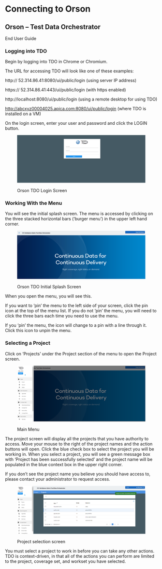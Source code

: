 # Connecting to Orson

## Orson – Test Data Orchestrator

End User Guide

### Logging into TDO

Begin by logging into TDO in Chrome or Chromium.

&#x20;

The URL for accessing TDO will look like one of these examples:

&#x20;

http:// 52.314.86.41:8080/ui/public/login (using server IP address)&#x20;

https:// 52.314.86.41:443/ui/public/login  (with https enabled)

http://localhost:8080/ui/public/login   (using a remote desktop for using TDO)

http://abcxyz00004025.apica.com:8080/ui/public/login (where TDO is installed on a VM)

&#x20;

On the login screen, enter your user and password and click the LOGIN button.

&#x20;

<figure><img src="../../../../.gitbook/assets/image (14) (2).png" alt=""><figcaption><p>Orson TDO Login Screen</p></figcaption></figure>

### &#x20;Working With the Menu

&#x20;

You will see the initial splash screen.  The menu is accessed by clicking on the three stacked horizontal bars (‘burger menu’) in the upper left hand corner.

<figure><img src="../../../../.gitbook/assets/image (15) (2).png" alt=""><figcaption><p>Orson TDO Initial Splash Screen</p></figcaption></figure>

&#x20;

When you open the menu, you will see this.&#x20;

&#x20;

If you want to ‘pin’ the menu to the left side of your screen, click the pin icon at the top of the menu list.  If you do not ‘pin’ the menu, you will need to click the three bars each time you need to use the menu.

&#x20;

If you ‘pin’ the menu, the icon will change to a pin with a line through it.  Click this icon to unpin the menu.

### Selecting a Project

&#x20;

Click on ‘Projects’ under the Project section of the menu to open the Project screen.

&#x20;

<figure><img src="../../../../.gitbook/assets/image (16) (2).png" alt=""><figcaption><p>Main Menu</p></figcaption></figure>

&#x20;

The project screen will display all  the projects that you have authority to access.  Move your mouse to the right of the project names and the action buttons will open.  Click the blue check box to select the project you will be working in.  When you select a project, you will see a green message box with ‘Project has been successfully selected’ and the project name will be populated in the blue context box in the upper right corner.

&#x20;

If you don’t see the project name you believe you should have access to, please contact your administrator to request access.

&#x20;

<figure><img src="../../../../.gitbook/assets/image (17) (2).png" alt=""><figcaption><p>Project selection screen</p></figcaption></figure>

&#x20;

You must select a project to work in before you can take any other actions.  TDO is context-driven, in that all of the actions you can perform are limited to the project, coverage set, and workset you have selected.
